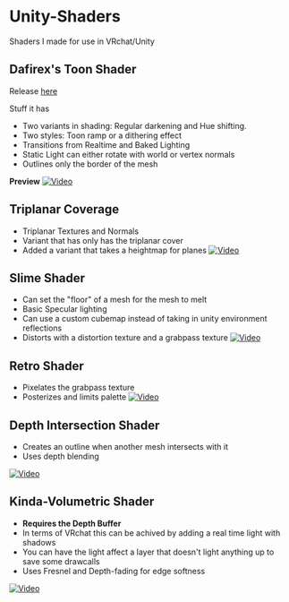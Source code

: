 # Unity-Shaders
Shaders I made for use in VRchat/Unity


## Dafirex's Toon Shader

Release [here](https://github.com/Dafirex/Unity-Shaders/releases)

Stuff it has
- Two variants in shading: Regular darkening and Hue shifting.
- Two styles: Toon ramp or a dithering effect
- Transitions from Realtime and Baked Lighting
- Static Light can either rotate with world or vertex normals
- Outlines only the border of the mesh

**Preview**
[![Video](https://puu.sh/BFYaY/f601dc85c4.jpg)](https://streamable.com/qmk2q)

## Triplanar Coverage 
- Triplanar Textures and Normals
- Variant that has only has the triplanar cover
- Added a variant that takes a heightmap for planes
[![Video](https://puu.sh/BMUBN/96cadbb3b6.jpg)](https://streamable.com/17yx1)


## Slime Shader
- Can set the "floor" of a mesh for the mesh to melt 
- Basic Specular lighting
- Can use a custom cubemap instead of taking in unity environment reflections
- Distorts with a distortion texture and a grabpass texture
[![Video](http://puu.sh/BT8pC/4d3b2679c8.jpg)](https://streamable.com/s76s0)

## Retro Shader
- Pixelates the grabpass texture
- Posterizes and limits palette
[![Video](http://puu.sh/BXVBr/19a38bc37c.jpg)](https://streamable.com/gqe9s)


## Depth Intersection Shader
- Creates an outline when another mesh intersects with it
- Uses depth blending

[![Video](http://dafire.xyz/p181n2.png)](https://streamable.com/18ms1)


## Kinda-Volumetric Shader
- **Requires the Depth Buffer**
- In terms of VRchat this can be achived by adding a real time light with shadows
- You can have the light affect a layer that doesn't light anything up to save some drawcalls 
- Uses Fresnel and Depth-fading for edge softness

[![Video](http://dafire.xyz/nG9C27.png)](https://streamable.com/gqe9s)
